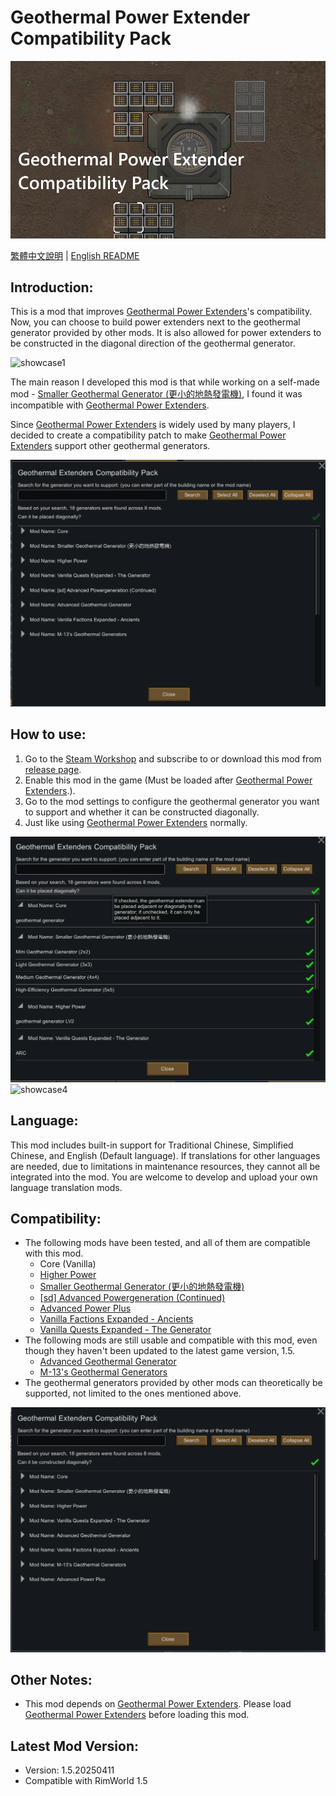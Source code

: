 # Geothermal Power Extender Compatibility Pack

![preview](./Media/preview.png)

[繁體中文說明](./README.zh.md) | [English README](./README.md)

## Introduction:
This is a mod that improves [Geothermal Power Extenders](https://steamcommunity.com/sharedfiles/filedetails/?id=3373466885)'s compatibility. Now, you can choose to build power extenders next to the geothermal generator provided by other mods. It is also allowed for power extenders to be constructed in the diagonal direction of the geothermal generator.

![showcase1](./Media/showcase1.gif)

The main reason I developed this mod is that while working on a self-made mod - [Smaller Geothermal Generator (更小的地熱發電機)](https://steamcommunity.com/sharedfiles/filedetails/?id=3456671049), I found it was incompatible with [Geothermal Power Extenders](https://steamcommunity.com/sharedfiles/filedetails/?id=3373466885).

Since [Geothermal Power Extenders](https://steamcommunity.com/sharedfiles/filedetails/?id=3373466885) is widely used by many players, I decided to create a compatibility patch to make [Geothermal Power Extenders](https://steamcommunity.com/sharedfiles/filedetails/?id=3373466885) support other geothermal generators.

![showcase2](./Media/showcase2.gif)

## How to use:
1. Go to the [Steam Workshop](https://steamcommunity.com/sharedfiles/filedetails/?id=3460251810) and subscribe to or download this mod from [release page](https://github.com/emoryoakley/GeothermalPowerExtendersCompatibilityPack/releases).
2. Enable this mod in the game (Must be loaded after [Geothermal Power Extenders](https://steamcommunity.com/sharedfiles/filedetails/?id=3373466885).). 
3. Go to the mod settings to configure the geothermal generator you want to support and whether it can be constructed diagonally.
4. Just like using [Geothermal Power Extenders](https://steamcommunity.com/sharedfiles/filedetails/?id=3373466885) normally.

![showcase3](./Media/showcase3.png)
![showcase4](./Media/showcase4.gif)

## Language:
This mod includes built-in support for Traditional Chinese, Simplified Chinese, and English (Default language). If translations for other languages are needed, due to limitations in maintenance resources, they cannot all be integrated into the mod. You are welcome to develop and upload your own language translation mods.

## Compatibility:
- The following mods have been tested, and all of them are compatible with this mod.
    - Core (Vanilla)
    - [Higher Power](https://steamcommunity.com/sharedfiles/filedetails/?id=1409449372)
    - [Smaller Geothermal Generator (更小的地熱發電機)](https://steamcommunity.com/sharedfiles/filedetails/?id=3456671049)
    - [[sd] Advanced Powergeneration (Continued)](https://steamcommunity.com/sharedfiles/filedetails/?id=2079579039)
    - [Advanced Power Plus](https://steamcommunity.com/workshop/filedetails/?id=2032409628)
    - [Vanilla Factions Expanded - Ancients](https://steamcommunity.com/workshop/filedetails/?id=2654846754)
    - [Vanilla Quests Expanded - The Generator](https://steamcommunity.com/sharedfiles/filedetails/?id=3411401573)
- The following mods are still usable and compatible with this mod, even though they haven't been updated to the latest game version, 1.5.
    - [Advanced Geothermal Generator](https://steamcommunity.com/sharedfiles/filedetails/?id=2086966048)
    - [M-13's Geothermal Generators](https://steamcommunity.com/sharedfiles/filedetails/?id=1541519278)
- The geothermal generators provided by other mods can theoretically be supported, not limited to the ones mentioned above.

![showcase5](./Media/showcase5.png)

## Other Notes:
- This mod depends on [Geothermal Power Extenders](https://steamcommunity.com/sharedfiles/filedetails/?id=3373466885). Please load [Geothermal Power Extenders](https://steamcommunity.com/sharedfiles/filedetails/?id=3373466885) before loading this mod. 

## Latest Mod Version:
- Version: 1.5.20250411
- Compatible with RimWorld 1.5
